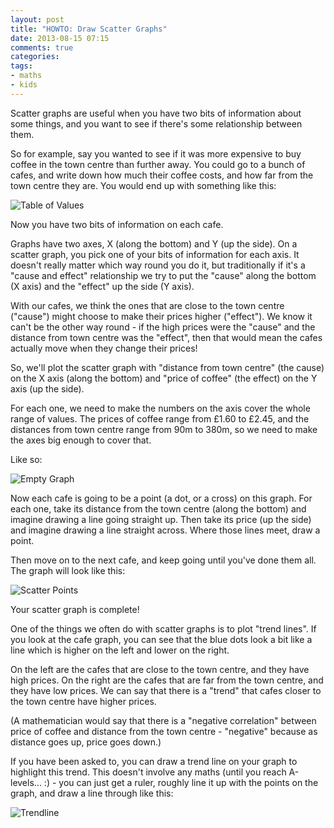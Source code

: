 ```yaml
---
layout: post
title: "HOWTO: Draw Scatter Graphs"
date: 2013-08-15 07:15
comments: true
categories:
tags:
- maths
- kids
---
```


Scatter graphs are useful when you have two bits of information about some things, and you want to see if there's some relationship between them.
 
So for example, say you wanted to see if it was more expensive to buy coffee in the town centre than further away. You could go to a bunch of cafes, and write down how much their coffee costs, and how far from the town centre they are. You would end up with something like this:
 
![Table of Values](https://files.ianrenton.com/sites/guides/scattergraph-1.png)
 
Now you have two bits of information on each cafe.
 
Graphs have two axes, X (along the bottom) and Y (up the side). On a scatter graph, you pick one of your bits of information for each axis. It doesn't really matter which way round you do it, but traditionally if it's a "cause and effect" relationship we try to put the "cause" along the bottom (X axis) and the "effect" up the side (Y axis).
 
With our cafes, we think the ones that are close to the town centre ("cause") might choose to make their prices higher ("effect"). We know it can't be the other way round - if the high prices were the "cause" and the distance from town centre was the "effect", then that would mean the cafes actually move when they change their prices!
 
So, we'll plot the scatter graph with "distance from town centre" (the cause) on the X axis (along the bottom) and "price of coffee" (the effect) on the Y axis (up the side).
 
For each one, we need to make the numbers on the axis cover the whole range of values. The prices of coffee range from £1.60 to £2.45, and the distances from town centre range from 90m to 380m, so we need to make the axes big enough to cover that.
 
Like so:
 
![Empty Graph](https://files.ianrenton.com/sites/guides/scattergraph-2.png)
 
Now each cafe is going to be a point (a dot, or a cross) on this graph.  For each one, take its distance from the town centre (along the bottom) and imagine drawing a line going straight up. Then take its price (up the side) and imagine drawing a line straight across.  Where those lines meet, draw a point.
 
Then move on to the next cafe, and keep going until you've done them all. The graph will look like this:
 
![Scatter Points](https://files.ianrenton.com/sites/guides/scattergraph-3.png)
 
Your scatter graph is complete!
 
One of the things we often do with scatter graphs is to plot "trend lines".  If you look at the cafe graph, you can see that the blue dots look a bit like a line which is higher on the left and lower on the right.
 
On the left are the cafes that are close to the town centre, and they have high prices.  On the right are the cafes that are far from the town centre, and they have low prices.  We can say that there is a "trend" that cafes closer to the town centre have higher prices.
 
(A mathematician would say that there is a "negative correlation" between price of coffee and distance from the town centre - "negative" because as distance goes up, price goes down.)
 
If you have been asked to, you can draw a trend line on your graph to highlight this trend.  This doesn't involve any maths (until you reach A-levels... :) - you can just get a ruler, roughly line it up with the points on the graph, and draw a line through like this:
 
![Trendline](https://files.ianrenton.com/sites/guides/scattergraph-4.png)
